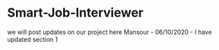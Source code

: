# Smart-Job-Interviewer
we will post updates on our project here
Mansour - 06/10/2020 - I have updated section 1

